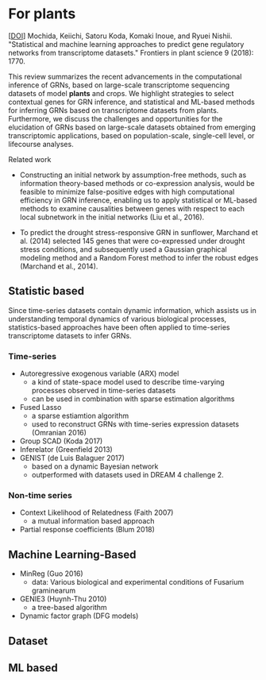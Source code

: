 # For plants

[[DOI](https://www.frontiersin.org/articles/10.3389/fpls.2018.01770/full)] Mochida, Keiichi, Satoru Koda, Komaki Inoue, and Ryuei Nishii. "Statistical and machine learning approaches to predict gene regulatory networks from transcriptome datasets." Frontiers in plant science 9 (2018): 1770.




This review summarizes the recent advancements in the computational inference of GRNs, based on large-scale transcriptome sequencing datasets of model **plants** and crops. We highlight strategies to select contextual genes for GRN inference, and statistical and ML-based methods for inferring GRNs based on transcriptome datasets from plants. Furthermore, we discuss the challenges and opportunities for the elucidation of GRNs based on large-scale datasets obtained from emerging transcriptomic applications, based on population-scale, single-cell level, or lifecourse analyses.


Related work

- Constructing an initial network by assumption-free methods, such as information theory-based methods or co-expression analysis, would be feasible to minimize false-positive edges with high computational efficiency in GRN inference, enabling us to apply statistical or ML-based methods to examine causalities between genes with respect to each local subnetwork in the initial networks (Liu et al., 2016).

- To predict the drought stress-responsive GRN in sunflower, Marchand et al. (2014) selected 145 genes that were co-expressed under drought stress conditions, and subsequently used a Gaussian graphical modeling method and a Random Forest method to infer the robust edges (Marchand et al., 2014).

## Statistic based

Since time-series datasets contain dynamic information, which assists us in understanding temporal dynamics of various biological processes, statistics-based approaches have been often applied to time-series transcriptome datasets to infer GRNs.

### Time-series

- Autoregressive exogenous variable (ARX) model
  - a kind of state-space model used to describe time-varying processes observed in time-series datasets
  - can be used in combination with sparse estimation algorithms
- Fused Lasso
  - a sparse estiamtion algorithm
  - used to reconstruct GRNs with time-series expression datasets (Omranian 2016)
- Group SCAD (Koda 2017)
- Inferelator (Greenfield 2013)
- GENIST (de Luis Balaguer 2017)
  - based on a dynamic Bayesian network
  - outperformed with datasets used in DREAM 4 challenge 2.


### Non-time series

- Context Likelihood of Relatedness (Faith 2007)
  - a mutual information based approach
- Partial response coefficients (Blum 2018)


## Machine Learning-Based

- MinReg (Guo 2016)
  - data: Various biological and experimental conditions of Fusarium graminearum
- GENIE3 (Huynh-Thu 2010)
  - a tree-based algorithm
- Dynamic factor graph (DFG models)

## Dataset





## ML based
